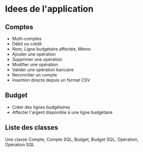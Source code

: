 # Idees de l'application



## Comptes

- Multi-comptes
- Débit ou crédit
- Nom, Ligne budgétaire affectée, Mémo
- Ajouter une opération
- Supprimer une opération
- Modifier une opération
- Valider une opération bancaire
- Reconcilier un compte
- Insertion directe depuis un format CSV

## Budget

- Créer des lignes budgétaires
- Affecter l'argent disponible à une ligne budgétaire


## Liste des classes

Une classe Compte, Compte SQL, Budget, Budget SQL, Opération, Opération SQL